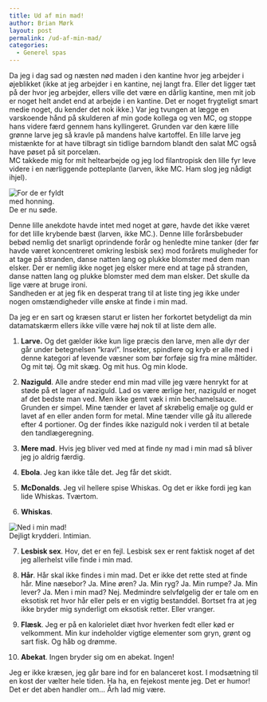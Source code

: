 ```yaml
---
title: Ud af min mad!
author: Brian Mørk
layout: post
permalink: /ud-af-min-mad/
categories:
  - Generel spas
---
```

Da jeg i dag sad og næsten nød maden i den kantine hvor jeg arbejder i øjeblikket (ikke at jeg arbejder i en kantine, nej langt fra. Eller det ligger tæt på der hvor jeg arbejder, ellers ville det være en dårlig kantine, men mit job er noget helt andet end at arbejde i en kantine. Det er noget frygteligt smart medie noget, du kender det nok ikke.) Var jeg tvungen at lægge en varskoende hånd på skulderen af min gode kollega og ven MC, og stoppe hans videre færd gennem hans kyllingeret. Grunden var den kære lille grønne larve jeg så kravle på mandens halve kartoffel. En lille larve jeg mistænkte for at have tilbragt sin tidlige barndom blandt den salat MC også have pøset på sit porcelæn.  
MC takkede mig for mit heltearbejde og jeg lod filantropisk den lille fyr leve videre i en nærliggende potteplante (larven, ikke MC. Ham slog jeg nådigt ihjel).

<div class="bitImage bitLeft" style="width: 140px">
  <img src="http://www.abekat.net/wp-content/images/orm.jpg" alt="For de er fyldt med honning." /><br /> De er nu søde.
</div>

Denne lille anekdote havde intet med noget at gøre, havde det ikke været for det lille krybende bæst (larven, ikke MC.). Denne lille forårsbebuder bebød nemlig det snarligt oprindende forår og henledte mine tanker (der før havde været koncentreret omkring lesbisk sex) mod forårets muligheder for at tage på stranden, danse natten lang og plukke blomster med dem man elsker. Der er nemlig ikke noget jeg elsker mere end at tage på stranden, danse natten lang og plukke blomster med dem man elsker. Det skulle da lige være at bruge ironi.  
Sandheden er at jeg fik en desperat trang til at liste ting jeg ikke under nogen omstændigheder ville ønske at finde i min mad. 

Da jeg er en sart og kræsen starut er listen her forkortet betydeligt da min datamatskærm ellers ikke ville være høj nok til at liste dem alle.

1. **Larve.** Og det gælder ikke kun lige præcis den larve, men alle dyr der går under betegnelsen ”kravl”. Insekter, spindlere og kryb er alle med i denne kategori af levende væsner som bør forføje sig fra mine måltider. Og mit tøj. Og mit skæg. Og mit hus. Og min klode.

2. **Naziguld**. Alle andre steder end min mad ville jeg være henrykt for at støde på et lager af naziguld. Lad os være ærlige her, naziguld er noget af det bedste man ved. Men ikke gemt væk i min bechamelsauce. Grunden er simpel. Mine tænder er lavet af skrøbelig emalje og guld er lavet af en eller anden form for metal. Mine tænder ville gå itu allerede efter 4 portioner. Og der findes ikke naziguld nok i verden til at betale den tandlægeregning.

3. **Mere mad**. Hvis jeg bliver ved med at finde ny mad i min mad så bliver jeg jo aldrig færdig.

4. **Ebola**. Jeg kan ikke tåle det. Jeg får det skidt.

5. **McDonalds**. Jeg vil hellere spise Whiskas. Og det er ikke fordi jeg kan lide Whiskas. Tværtom.

6. **Whiskas**.

<div class="bitImage bitRight" style="width: 180px">
  <img src="http://www.abekat.net/wp-content/images/1.jpg" alt="Ned i min mad!" /><br /> Dejligt krydderi. Intimian.
</div>

7. **Lesbisk sex**. Hov, det er en fejl. Lesbisk sex er rent faktisk noget af det jeg allerhelst ville finde i min mad.

8. **Hår**. Hår skal ikke findes i min mad. Det er ikke det rette sted at finde hår. Mine næsebor? Ja. Mine øren? Ja. Min ryg? Ja. Min rumpe? Ja. Min lever? Ja. Men i min mad? Nej. Medmindre selvfølgelig der er tale om en eksotisk ret hvor hår eller pels er en vigtig bestanddel. Bortset fra at jeg ikke bryder mig synderligt om eksotisk retter. Eller vranger.

9. **Flæsk**. Jeg er på en kalorielet diæt hvor hverken fedt eller kød er velkomment. Min kur indeholder vigtige elementer som gryn, grønt og sart fisk. Og håb og drømme.

10. **Abekat**. Ingen bryder sig om en abekat. Ingen!

Jeg er ikke kræsen, jeg går bare ind for en balanceret kost. I modsætning til en kost der vælter hele tiden. Ha ha, en fejekost mente jeg. Det er humor! Det er det aben handler om… Årh lad mig være.
